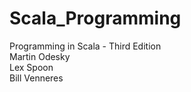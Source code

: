 # Scala_Programming
Programming in Scala - Third Edition  
	Martin Odesky  
	Lex Spoon   
	Bill Venneres  

